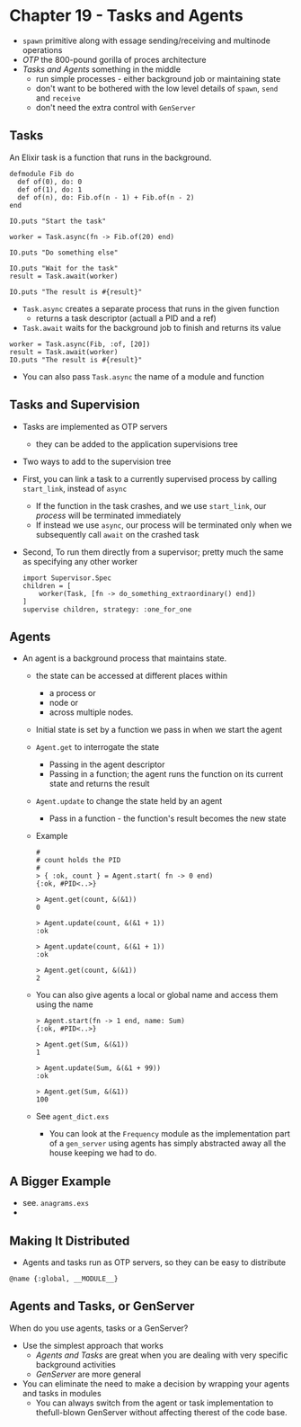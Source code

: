 # Chapter 19 - Tasks and Agents

* `spawn` primitive along with essage sending/receiving and multinode operations
* *OTP* the 800-pound gorilla of proces architecture
* *Tasks and Agents* something in the middle
    * run simple processes - either background job or maintaining state
    * don't want to be bothered with the low level details of `spawn`, `send` and `receive`
    * don't need the extra control with `GenServer`

## Tasks

An Elixir task is a function that runs in the background.

```
defmodule Fib do
  def of(0), do: 0
  def of(1), do: 1
  def of(n), do: Fib.of(n - 1) + Fib.of(n - 2)
end

IO.puts "Start the task"

worker = Task.async(fn -> Fib.of(20) end)

IO.puts "Do something else"

IO.puts "Wait for the task"
result = Task.await(worker)

IO.puts "The result is #{result}"
```

* `Task.async` creates a separate process that runs in the given function
    * returns a task descriptor (actuall a PID and a ref)
* `Task.await` waits for the background job to finish and returns its value

```
worker = Task.async(Fib, :of, [20])
result = Task.await(worker)
IO.puts "The result is #{result}"
```
* You can also pass `Task.async` the name of a module and function

## Tasks and Supervision

* Tasks are implemented as OTP servers
    * they can be added to the application supervisions tree
* Two ways to add to the supervision tree

* First, you can link a task to a currently supervised process by calling `start_link`, instead of `async`
    * If the function in the task crashes, and we use `start_link`, our *process* will be terminated immediately
    * If instead we use `async`, our process will be terminated only when we subsequently call `await` on the crashed task

* Second, To run them directly from a supervisor; pretty much the same as specifying any other worker
    ```
    import Supervisor.Spec
    children = [
        worker(Task, [fn -> do_something_extraordinary() end])
    ]
    supervise children, strategy: :one_for_one
    ```
## Agents

* An agent is a background process that maintains state.
    * the state can be accessed at different places within
        * a process or
        * node or
        * across multiple nodes.
    * Initial state is set by a function we pass in when we start the agent
    * `Agent.get` to interrogate the state
        * Passing in the agent descriptor
        * Passing in a function; the agent runs the function on its current state and returns the result

    * `Agent.update` to change the state held by an agent
        * Pass in a function - the function's result becomes the new state

    * Example
        ```
        #
        # count holds the PID
        #
        > { :ok, count } = Agent.start( fn -> 0 end)
        {:ok, #PID<..>}

        > Agent.get(count, &(&1))
        0
        
        > Agent.update(count, &(&1 + 1))
        :ok
        
        > Agent.update(count, &(&1 + 1))
        :ok
        
        > Agent.get(count, &(&1))
        2
        ```
    * You can also give agents a local or global name and access them using the name
        ```
        > Agent.start(fn -> 1 end, name: Sum)
        {:ok, #PID<..>}
        
        > Agent.get(Sum, &(&1))
        1
        
        > Agent.update(Sum, &(&1 + 99))
        :ok
        
        > Agent.get(Sum, &(&1))
        100
        ```
    * See `agent_dict.exs`
        * You can look at the `Frequency` module as the implementation part of a `gen_server` using agents has simply abstracted away all the house keeping we had to do.


## A Bigger Example

* see. `anagrams.exs`
* 

## Making It Distributed

* Agents and tasks run as OTP servers, so they can be easy to distribute

`@name {:global, __MODULE__}`

## Agents and Tasks, or GenServer

When do you use agents, tasks or a GenServer?

* Use the simplest approach that works
    * *Agents and Tasks* are great when you are dealing with very specific background activities
    * *GenServer* are more general
* You can eliminate the need to make a decision by wrapping your agents and tasks in modules
    * You can always switch from the agent or task implementation to thefull-blown GenServer without affecting therest of the code base.